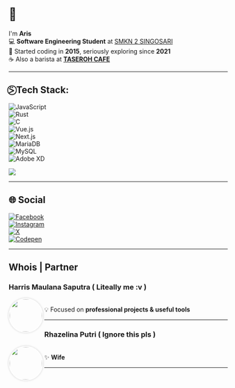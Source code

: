 # 👋 
I'm **Aris** <br />
💻 **Software Engineering Student** at [SMKN 2 SINGOSARI](https://www.smkn2singosari.sch.id)  
🚀 Started coding in **2015**, seriously exploring since **2021**  
☕ Also a barista at **[TASEROH CAFE](#)**  

---

## ⍩⃝ Tech Stack:
![JavaScript](https://img.shields.io/badge/javascript-%23323330.svg?style=for-the-badge&logo=javascript&logoColor=%23F7DF1E)  
![Rust](https://img.shields.io/badge/rust-%23000000.svg?style=for-the-badge&logo=rust&logoColor=white)  
![C](https://img.shields.io/badge/c-%2300599C.svg?style=for-the-badge&logo=c&logoColor=white)  
![Vue.js](https://img.shields.io/badge/vue.js-%2335495e.svg?style=for-the-badge&logo=vuedotjs&logoColor=%234FC08D)  
![Next.js](https://img.shields.io/badge/Next-black?style=for-the-badge&logo=next.js&logoColor=white)  
![MariaDB](https://img.shields.io/badge/MariaDB-003545?style=for-the-badge&logo=mariadb&logoColor=white)  
![MySQL](https://img.shields.io/badge/mysql-4479A1.svg?style=for-the-badge&logo=mysql&logoColor=white)  
![Adobe XD](https://img.shields.io/badge/Adobe%20XD-470137?style=for-the-badge&logo=Adobe%20XD&logoColor=#FF61F6)  

![](https://github-readme-stats.vercel.app/api/top-langs/?username=Witthayanuraks&theme=dark&hide_border=false&include_all_commits=true&count_private=true&layout=compact)  

---

## 🌐 Social 
[![Facebook](https://img.shields.io/badge/Facebook-%231877F2.svg?logo=Facebook&logoColor=white)](https://facebook.com/arierieel)  
[![Instagram](https://img.shields.io/badge/Instagram-%23E4405F.svg?logo=Instagram&logoColor=white)](https://instagram.com/helvatich)  
[![X](https://img.shields.io/badge/X-black.svg?logo=X&logoColor=white)](https://x.com/HartodXD)  
[![Codepen](https://img.shields.io/badge/Codepen-000000?style=for-the-badge&logo=codepen&logoColor=white)](https://codepen.io/Witthayanuraks)  

---

## Whois | Partner

### Harris Maulana Saputra  ( Liteally me :v )
[<img align="left" src="https://avatars.githubusercontent.com/u/157617202?v=4" width="75" style="border-radius: 50%; border: 2px solid #fff; box-shadow: 0 0 5px rgba(0, 0, 0, 0.2);" />](https://github.com/arrrieshui)  
💡 Focused on **professional projects & useful tools**  

---

### Rhazelina Putri  ( Ignore this pls )
[<img align="left" src="https://i.pinimg.com/736x/9c/54/65/9c546519cc6360c26c45ca87b3294fea.jpg" width="75" style="border-radius: 50%; border: 2px solid #fff; box-shadow: 0 0 5px rgba(0, 0, 0, 0.2);" />](https://github.com/rhazelina)  
✨ **Wife**  

---
